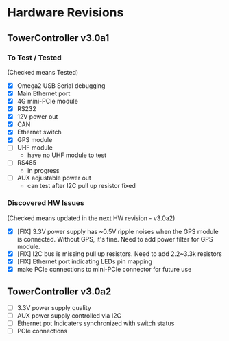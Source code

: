 # Hardware Revisions

## TowerController v3.0a1

### To Test / Tested

(Checked means Tested)

* [x] Omega2 USB Serial debugging
* [x] Main Ethernet port
* [x] 4G mini-PCIe module
* [x] RS232
* [x] 12V power out
* [x] CAN
* [x] Ethernet switch
* [x] GPS module
* [ ] UHF module
  - have no UHF module to test
* [ ] RS485
  - in progress
* [ ] AUX adjustable power out
  - can test after I2C pull up resistor fixed

### Discovered HW Issues

(Checked means updated in the next HW revision - v3.0a2)

* [x] [FIX] 3.3V power supply has ~0.5V ripple noises when the GPS module is connected. Without GPS, it's fine. Need to add power filter for GPS module.
* [x] [FIX] I2C bus is missing pull up resistors. Need to add 2.2~3.3k resistors
* [x] [FIX] Ethernet port indicating LEDs pin mapping
* [x] make PCIe connections to mini-PCIe connector for future use

## TowerController v3.0a2

* [ ] 3.3V power supply quality
* [ ] AUX power supply controlled via I2C
* [ ] Ethernet pot Indicaters synchronized with switch status
* [ ] PCIe connections
